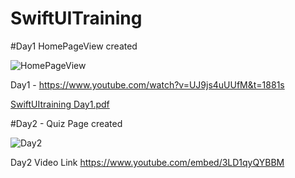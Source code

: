 # SwiftUITraining

#Day1 HomePageView created

![HomePageView](https://user-images.githubusercontent.com/2247603/163543336-054d64c6-05c4-4010-9561-3c67ec1c22d3.png)

Day1 - https://www.youtube.com/watch?v=UJ9js4uUUfM&t=1881s

[SwiftUItraining Day1.pdf](https://github.com/jagelooyadav/SwiftUITraining/files/8501555/SwiftUItraining.Day1.pdf)

#Day2 - Quiz Page created

![Day2](https://user-images.githubusercontent.com/2247603/163861394-5fb934fa-e6c5-4b41-9261-f6dc865c8097.png)

Day2 Video Link
https://www.youtube.com/embed/3LD1qyQYBBM
